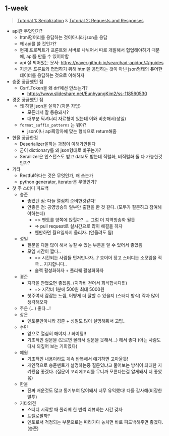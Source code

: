## 1-week

> [Tutorial 1: Serialization](https://www.django-rest-framework.org/tutorial/1-serialization/#tutorial-1-serialization) & [Tutorial 2: Requests and Responses](https://www.django-rest-framework.org/tutorial/2-requests-and-responses/#tutorial-2-requests-and-responses)

- api란 무엇인가?
  - html덩어리를 응답하는 것이아니라 json을 응답
  - 왜 api를 쓸 것인가?
  - 현재 프로젝트가 프론트와 서버로 나뉘어서 따로 개발해서 협업해야하기 때문에, api를 만들 수 있어야함
  - api 잘 되어있는 문서: https://naver.github.io/searchad-apidoc/#/guides
  - 지금은 프론트와 협업하기 위해 html을 응답하는 것이 아닌 json형태의 퓨어한 데이터를 응답하는 것으로 이해하자
- 승준 궁금했던 점 
  - Csrf_Token을 왜 drf에선 안쓰는가?
    - https://www.slideshare.net/EunhyangKim2/ss-118560530
- 경준 궁금했던 점
  - 왜 하필 json을 쓸까? (자문 자답)
    - 모든데서 잘 통용돼서? 
    - 대부분 딕셔너리 자료형이 있는데 이와 비슷해서(성일) 
  - `format_suffix_patterns` 는 뭐야?
    - json이나 api확장자에 맞는 형식으로 return해줌
- 한울 궁금한점
  - Deserializer을하는 과정이 이해가안된다
  - 굳이 dictionary를 왜 json형태로 바꾸는가?
  - Serailizer은 인스턴스도 받고 data도 받는데 직렬화, 비직렬화 둘 다 가능한것인가?
- 기타
  - Restful하다는 것은 무엇인가, 왜 쓰는가
  - python generator, iterator은 무엇인가?
- 첫 주 스터디 피드백
  - 승준
    - 좋았던 점: 다들 열심히 준비한것같다!
    - 안좋은 점: 공영방송의 일부만 출현을 한 것 같다. (모두가 질문하고 참여해야하는데)
      - => 멘토를 양쪽에 앉힐까?  …. 그럼 더 지역방송화 될듯
      - => pull request로 실시간으로 많이 해결을 하자 
      - 웬만하면 월요일까지 올리자..(안올려도 됨)
  - 성일
    - 질문을 다들 많이 해서 놓칠 수 있는 부분을 알 수 있어서 좋았음
    - 모임 시간이 짧다..
      - => 시간되는 사람들 먼저만나자…? 흐어어 장고 스터디는 소모임을 적극 .. 지지합니다.. 
      - 슬랙 활성화하자 + 풀리퀘 활성화하자
  - 경준
    - 지각을 안했으면 좋겠음. (지각비 걷어서 회식합시다!!!)
      - => 지각비 1분에 500원 최대 5000원
    - 첫주여서 감잡는 느낌, 어떻게 더 잘할 수 있을지 (스터디 방식) 각자 많이 생각해오자
  - 주은 (…) 좋다…! 
  - 상은
    - 멘토뿐만아니라 경준 + 성일도 많이 설명해줘서 고맙..
  - 수민
    - 앞으로 열심히 해야지..! 화이팅!! 
    - 기초적인 질문을 (모르면 몰라서 질문을 못해서…) 해서 좋다 (아는 사람도 다시 되짚어 보는 기회였다)
  - 예원
    - 기초적인 내용이라도 계속 반복해서 얘기하면 고마울듯!
    - 개인적으로 승준멘토가 설명하는중 질문있냐고 물어보는 방식이 최대한 지켜줬음 좋겠다. (질문이 꼬리에꼬리를 무니까 모른다는걸 알게돼서 더 좋았음)
  - 한울
    - 진짜 배운것도 많고 동기부여 많이돼서 너무 유익했다! 다들 감사해(비장한 말투)
  - 기타의견
    - 스터디 시작할 때 풀리퀘 한 번씩 리뷰하는 시간 갖자
    - 트렐로팔까? 
    - 멘토로서 걱정되는 부분으로는 따라가다 놓치면 바로 피드백해주면 좋겠다. (승준)

